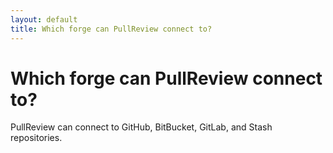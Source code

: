 ```yaml
---
layout: default
title: Which forge can PullReview connect to?
---
```


# Which forge can PullReview connect to?

PullReview can connect to GitHub, BitBucket, GitLab, and Stash repositories.
